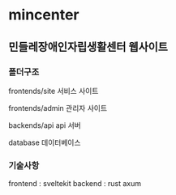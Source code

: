 # mincenter
## 민들레장애인자립생활센터 웹사이트

### 폴더구조
frontends/site
서비스 사이트

frontends/admin
관리자 사이트

backends/api
api 서버

database
데이터베이스

### 기술사항
frontend : sveltekit
backend : rust axum